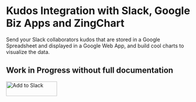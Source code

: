 # Kudos Integration with Slack, Google Biz Apps and ZingChart

Send your Slack collaborators kudos that are stored in a Google Spreadsheet and displayed in a Google Web App, and build cool charts to visualize the data.

## Work in Progress without full documentation

<a href="https://slack.com/oauth/authorize?scope=incoming-webhook,commands&client_id=2171757654.47185088882"><img alt="Add to Slack" height="40" width="139" src="https://platform.slack-edge.com/img/add_to_slack.png" srcset="https://platform.slack-edge.com/img/add_to_slack.png 1x, https://platform.slack-edge.com/img/add_to_slack@2x.png 2x" /></a>
